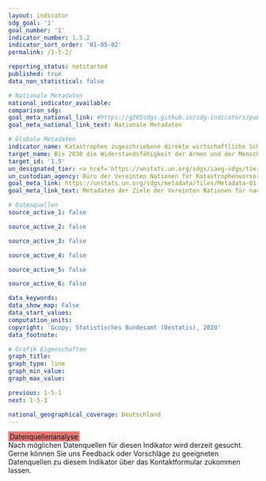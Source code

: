 ```yaml
---
layout: indicator
sdg_goal: '1'
goal_number: '1'
indicator_number: 1.5.2
indicator_sort_order: '01-05-02'
permalink: /1-5-2/

reporting_status: notstarted
published: true
data_non_statistical: false

# Nationale Metadaten
national_indicator_available: 
comparison_sdg: 
goal_meta_national_link: #https://g205sdgs.github.io/sdg-indicators/public/MetaDe/1.5.2.pdf
goal_meta_national_link_text: Nationale Metadaten

# Globale Metadaten
indicator_name: Katastrophen zugeschriebene direkte wirtschaftliche Schäden im Verhältnis zum globalen Bruttoinlandsprodukt (BIP)
target_name: Bis 2030 die Widerstandsfähigkeit der Armen und der Menschen in prekären Situationen erhöhen und ihre Exposition und Anfälligkeit gegenüber klimabedingten Extremereignissen und anderen wirtschaftlichen, sozialen und ökologischen Schocks und Katastrophen verringern
target_id: '1.5'
un_designated_tier: <a href='https://unstats.un.org/sdgs/iaeg-sdgs/tier-classification/' title='Klicken Sie hier um weitere Informationen zur UN-Tier-Klassifikation zu erhalten.'>Tier II</a>
un_custodian_agency: Büro der Vereinten Nationen für Katastrophenvorsorge (UNDRR)
goal_meta_link: https://unstats.un.org/sdgs/metadata/files/Metadata-01-05-02.pdf
goal_meta_link_text: Metadaten der Ziele der Vereinten Nationen für nachhaltige Entwicklung

# Datenquellen
source_active_1: false

source_active_2: false

source_active_3: false

source_active_4: false

source_active_5: false

source_active_6: false

data_keywords: 
data_show_map: False
data_start_values: 
computation_units: 
copyright: '&copy; Statistisches Bundesamt (Destatis), 2020'
data_footnote: 

# Grafik Eigenschaften
graph_title: 
graph_type: line
graph_min_value: 
graph_max_value: 

previous: 1-5-1
next: 1-5-3

national_geographical_coverage: Deutschland
---
```


<span style="background-color:#E27874;padding-bottom: 1px;padding-top: 2px;padding-left: 3px;padding-right: 3px;"> Datenquellenanalyse </span><br>
Nach möglichen Datenquellen für diesen Indikator wird derzeit gesucht.
Gerne können Sie uns Feedback oder Vorschläge zu geeigneten Datenquellen zu diesem Indikator über das Kontaktformular zukommen lassen.